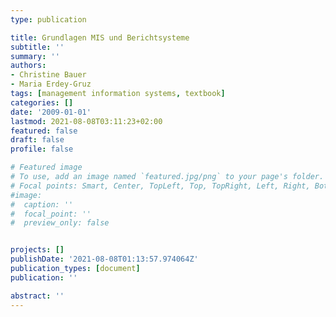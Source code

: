 ```yaml
---
type: publication

title: Grundlagen MIS und Berichtsysteme
subtitle: ''
summary: ''
authors:
- Christine Bauer
- Maria Erdey-Gruz
tags: [management information systems, textbook]
categories: []
date: '2009-01-01'
lastmod: 2021-08-08T03:11:23+02:00
featured: false
draft: false
profile: false

# Featured image
# To use, add an image named `featured.jpg/png` to your page's folder.
# Focal points: Smart, Center, TopLeft, Top, TopRight, Left, Right, BottomLeft, Bottom, BottomRight.
#image:
#  caption: ''
#  focal_point: ''
#  preview_only: false


projects: []
publishDate: '2021-08-08T01:13:57.974064Z'
publication_types: [document]
publication: ''

abstract: ''
---
```

